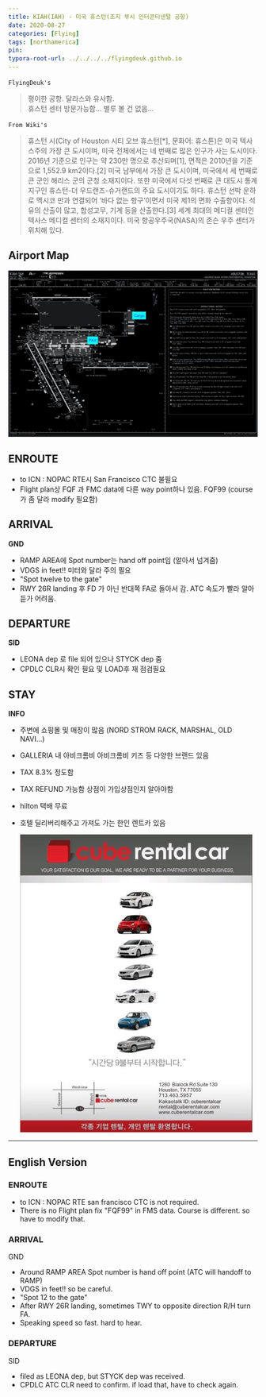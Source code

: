 ```yaml
---
title: KIAH(IAH) - 미국 휴스턴(조지 부시 인터콘티넨털 공항)
date: 2020-08-27
categories: [Flying]
tags: [northamerica]
pin:
typora-root-url: ../../../../flyingdeuk.github.io
---
```


`FlyingDeuk's`
>평이한 공항. 달라스와 유사함. <br>
휴스턴 센터 방문가능함... 별루 볼 건 없음...

`From Wiki's`
>휴스턴 시(City of Houston 시티 오브 휴스턴[*], 문화어: 휴스톤)은 미국 텍사스주의 가장 큰 도시이며, 미국 전체에서는 네 번째로 많은 인구가 사는 도시이다. 2016년 기준으로 인구는 약 230만 명으로 추산되며[1], 면적은 2010년을 기준으로 1,552.9 km2이다.[2] 미국 남부에서 가장 큰 도시이며, 미국에서 세 번째로 큰 군인 해리스 군의 군청 소재지이다. 또한 미국에서 다섯 번째로 큰 대도시 통계 지구인 휴스턴-더 우드랜즈-슈거랜드의 주요 도시이기도 하다. 휴스턴 선박 운하로 멕시코 만과 연결되어 ‘바다 없는 항구’이면서 미국 제1의 면화 수출항이다. 석유의 산출이 많고, 합성고무, 기계 등을 산출한다.[3]
세계 최대의 메디컬 센터인 텍사스 메디컬 센터의 소재지이다. 미국 항공우주국(NASA)의 존슨 우주 센터가 위치해 있다.

## Airport Map
![iah](/img/flying/airport/iah_ap.jpg)

## ENROUTE
- to ICN : NOPAC RTE시 San Francisco CTC 불필요
- Flight plan상 FQF 과 FMC data에 다른 way point하나 있음. FQF99 (course가 좀 달라 modify 필요함)

## ARRIVAL
**GND**
- RAMP AREA에 Spot number는 hand off point임 (알아서 넘겨줌)
- VDGS in feet!! 미터와 달라 주의 필요
- "Spot twelve to the gate"
- RWY 26R landing 후 FD 가 아닌 반대쪽 FA로 돌아서 감. ATC 속도가 빨라 알아듣가 어려움.



## DEPARTURE
**SID**
- LEONA dep 로 file 되어 있으나 STYCK dep 줌
- CPDLC CLR시 확인 필요 및 LOAD후 재 점검필요


## STAY
**INFO**
- 주변에 쇼핑몰 및 매장이 많음 (NORD STROM RACK, MARSHAL, OLD NAVI...)
- GALLERIA 내 아비크롬비 아비크롬비 키즈 등 다양한 브랜드 있음
- TAX 8.3% 정도함
- TAX REFUND 가능함 상점이 가입상점인지 알아야함
- hilton 택배 무료
- 호텔 딜리버리해주고 가져도 가는 한인 렌트카 있음

  ![iah](/img/flying/airport/iah_info.jpg)


---------
## English Version

### ENROUTE
- to ICN : NOPAC RTE san francisco CTC is not required.
- There is no Flight plan fix "FQF99" in FMS data. Course is different. so have to modify that.

### ARRIVAL
GND
- Around RAMP AREA Spot number is hand off point (ATC will handoff to RAMP)
- VDGS in feet!! so be careful.
- "Spot 12 to the gate"
- After RWY 26R landing, sometimes TWY to opposite direction R/H turn FA.
- Speaking speed so fast. hard to hear.


### DEPARTURE
SID
- filed as LEONA dep, but STYCK dep was received.
- CPDLC ATC CLR need to confirm. if load that, have to check again.
